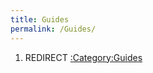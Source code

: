 ```yaml
---
title: Guides
permalink: /Guides/
---
```


1.  REDIRECT [:Category:Guides](/:Category:Guides "wikilink")
